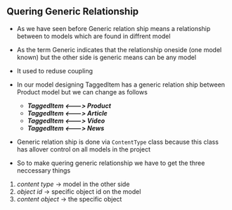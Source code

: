 ## Quering Generic Relationship

- As we have seen before Generic relation ship means a relationship between to models which are found in diffrent model
- As the term  Generic indicates  that the relationship oneside (one model known) but the other side is generic means can be any model
- It used to reduse coupling
- In our model designing  TaggedItem has a generic relation ship  between Product model but we can change as follows

    - ___TaggedItem <---> Product___
    - ___TaggedItem <---> Article___
    - ___TaggedItem <---> Video___
    - ___TaggedItem <---> News___

- Generic relation ship is done via `ContentType` class because this class has allover control on all models in the project

- So to make quering generic relationship we have to get the three neccessary things

1. _content type_ -> model in the other side
2. _object id_ -> specific object id  on the model
3. _content object_ -> the specific object 
